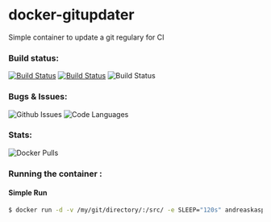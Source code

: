 # docker-gitupdater
Simple container to update a git regulary for CI

### Build status:
[![Build Status](https://img.shields.io/docker/cloud/automated/andreaskasper/gitupdater.svg)](https://hub.docker.com/r/andreaskasper/gitupdater)
[![Build Status](https://img.shields.io/docker/cloud/build/andreaskasper/gitupdater.svg)](https://hub.docker.com/r/andreaskasper/gitupdater)
![Build Status](https://img.shields.io/docker/image-size/andreaskasper/gitupdater/latest)

### Bugs & Issues:
![Github Issues](https://img.shields.io/github/issues/andreaskasper/docker-gitupdater.svg)
![Code Languages](https://img.shields.io/github/languages/top/andreaskasper/docker-gitupdater.svg)

### Stats:
![Docker Pulls](https://img.shields.io/docker/pulls/andreaskasper/gitupdater.svg)

### Running the container :

#### Simple Run

```sh
$ docker run -d -v /my/git/directory/:/src/ -e SLEEP="120s" andreaskasper/gitupdater:latest
```
